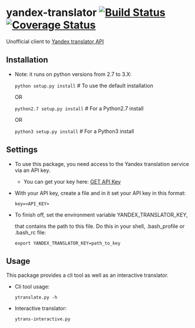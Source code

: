 yandex-translator [![Build Status](https://travis-ci.org/rkashapov/yandex-translator.svg?branch=master)](https://travis-ci.org/rkashapov/yandex-translator)[![Coverage Status](https://coveralls.io/repos/rkashapov/yandex-translator/badge.png?branch=master)](https://coveralls.io/r/rkashapov/yandex-translator?branch=master)
=================

Unofficial client to [Yandex translator API](http://translate.yandex.ru/)


Installation
------------
* Note: it runs on python versions from 2.7 to 3.X:
  
  ``python setup.py install`` # To use the default installation

  OR

  ``python2.7 setup.py install`` # For a Python2.7 install

  OR

   ``python3 setup.py install`` # For a Python3 install

Settings
---------
+ To use this package, you need access to the Yandex translation service via an API key.

  * You can get your key here: [GET API Key](http://api.yandex.ru/key/form.xml?service=trnsl)


+ With your API key, create a file and in it set your API key in this format:

  ``key=<API_KEY>``

+ To finish off, set the environment variable YANDEX_TRANSLATOR_KEY,

  that contains the path to this file. Do this in your shell, .bash_profile or .bash_rc file:

   ``export YANDEX_TRANSLATOR_KEY=path_to_key``

Usage
-----
This package provides a cli tool as well as an interactive translator.

* Cli tool usage:

  ``ytranslate.py -h``

* Interactive translator:

  ``ytrans-interactive.py``

